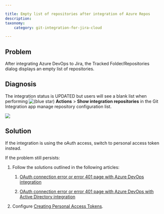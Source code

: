 ```yaml
---

title: Empty list of repositories after integration of Azure Repos
description:
taxonomy:
    category: git-integration-for-jira-cloud

---
```

## Problem

After integrating Azure DevOps to Jira, the Tracked Folder/Repositories dialog displays an empty list of repositories.

## Diagnosis

The integration status is UPDATED but users will see a blank list when performing ![(blue star)](/wiki/s/-1639011364/6452/8b4898d3c114827e64ec143b4fa79bb76a6cfa5b/_/images/icons/emoticons/star_blue.png) **Actions** > **Show integration repositories** in the Git Integration app manage repository configuration list.

![](https://bigbrassband.atlassian.net/wiki/download/thumbnails/421298248/azure-no-repo-view-repos-cloud.png?version=1&modificationDate=1586356225011&cacheVersion=1&api=v2&width=557&height=345)

## Solution

If the integration is using the oAuth access, switch to personal access token instead.

If the problem still persists:

1.  Follow the solutions outlined in the following articles:

    1.  [OAuth connection error or error 401 page with Azure DevOps integration](/wiki/spaces/GITCLOUD/pages/420282493/OAuth+connection+error+or+error+401+page+with+Azure+DevOps+integration)

    2.  [OAuth connection error or error 401 page with Azure DevOps with Active Directory integration](/wiki/spaces/GITCLOUD/pages/421527629/OAuth+connection+error+or+error+401+page+with+Azure+DevOps+with+Active+Directory+integration)

2.  Configure [Creating Personal Access Tokens](/wiki/spaces/GITCLOUD/pages/107216897/Creating+Personal+Access+Tokens#CreatingPersonalAccessTokens-AzureDevOps|VisualStudioTeamServices(VSTS)).

